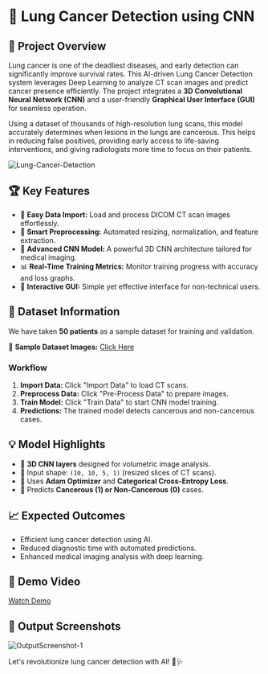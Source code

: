 # 🚀 Lung Cancer Detection using CNN

## 🌟 Project Overview
Lung cancer is one of the deadliest diseases, and early detection can significantly improve survival rates. This AI-driven Lung Cancer Detection system leverages Deep Learning to analyze CT scan images and predict cancer presence efficiently. The project integrates a **3D Convolutional Neural Network (CNN)** and a user-friendly **Graphical User Interface (GUI)** for seamless operation.

Using a dataset of thousands of high-resolution lung scans, this model accurately determines when lesions in the lungs are cancerous. This helps in reducing false positives, providing early access to life-saving interventions, and giving radiologists more time to focus on their patients.

![Lung-Cancer-Detection](https://user-images.githubusercontent.com/68781375/162584408-450580c0-3354-470b-a69c-180a19802fd4.jpg)

## 🏆 Key Features
- 📂 **Easy Data Import:** Load and process DICOM CT scan images effortlessly.
- 🔄 **Smart Preprocessing:** Automated resizing, normalization, and feature extraction.
- 🤖 **Advanced CNN Model:** A powerful 3D CNN architecture tailored for medical imaging.
- 📊 **Real-Time Training Metrics:** Monitor training progress with accuracy and loss graphs.
- 🎨 **Interactive GUI:** Simple yet effective interface for non-technical users.

## 🏥 Dataset Information
We have taken **50 patients** as a sample dataset for training and validation.

🔗 **Sample Dataset Images:** [Click Here](https://qnm8.sharepoint.com/:f:/g/Ep5GUq573mVHnE3PJavB738Bevue4plkiXyNkYfxHI-a-A?e=UVMWne)

### Workflow
1. **Import Data:** Click "Import Data" to load CT scans.
2. **Preprocess Data:** Click "Pre-Process Data" to prepare images.
3. **Train Model:** Click "Train Data" to start CNN model training.
4. **Predictions:** The trained model detects cancerous and non-cancerous cases.

## 💡 Model Highlights
- 📌 **3D CNN layers** designed for volumetric image analysis.
- 📌 Input shape: `(10, 10, 5, 1)` (resized slices of CT scans).
- 📌 Uses **Adam Optimizer** and **Categorical Cross-Entropy Loss**.
- 📌 Predicts **Cancerous (1) or Non-Cancerous (0)** cases.

## 📈 Expected Outcomes
- Efficient lung cancer detection using AI.
- Reduced diagnostic time with automated predictions.
- Enhanced medical imaging analysis with deep learning.

## 🎥 Demo Video
[Watch Demo](https://user-images.githubusercontent.com/68781375/162584302-e0a58cfe-9a1d-45a1-816e-6bfadf45821a.mp4)

## 📸 Output Screenshots
![OutputScreenshot-1](https://user-images.githubusercontent.com/68781375/162584315-359fba81-6827-437f-ab54-b8dee534f1d8.JPG)

Let's revolutionize lung cancer detection with AI! 💙🩺
